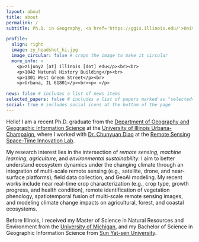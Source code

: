 ```yaml
---
layout: about
title: about
permalink: /
subtitle: Ph.D. in Geography, <a href='https://ggis.illinois.edu/'>University of Illinois Urbana-Champaign</a>

profile:
  align: right
  image: zy_headshot_hi.jpg
  image_circular: false # crops the image to make it circular
  more_info: >
    <p>zijuny2 [at] illinois [dot] edu</p><br><br>
    <p>1042 Natural History Building</p><br>
    <p>1301 West Green Street</p><br>
    <p>Urbana, IL 61801</p><br><p> </p>

news: false # includes a list of news items
selected_papers: false # includes a list of papers marked as "selected={true}"
social: true # includes social icons at the bottom of the page
---
```


Hello! I am a recent Ph.D. graduate from the [Department of Geography and Geographic Information Science](https://ggis.illinois.edu/) at the [University of Illinois Urbana-Champaign](https://illinois.edu), where I worked with [Dr. Chunyuan Diao](https://ggis.illinois.edu/directory/profile/chunyuan) at the [Remote Sensing Space-Time Innovation Lab](https://diaorssilab.web.illinois.edu/).

My research interest lies in the intersection of *remote sensing*, *machine learning*, *agriculture*, and *environmental sustainability*. I aim to better understand ecosystem dynamics under the changing climate through an integration of multi-scale remote sensing (e.g., satellite, drone, and near-surface platforms), field data collection, and GeoAI modeling. My recent works include near real-time crop characterization (e.g., crop type, growth progress, and health condition), remote identification of vegetation phenology, spatiotemporal fusion of multi-scale remote sensing images, and modeling climate change impacts on agricultural, forest, and coastal ecosystems. 

Before Illinois, I received my Master of Science in Natural Resources and Environment from the [University of Michigan](https://seas.umich.edu), and my Bachelor of Science in Geographic Information Science from [Sun Yat-sen University](https://gp.sysu.edu.cn/en).
